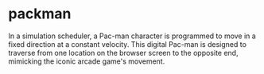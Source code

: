 # packman
In a simulation scheduler, a Pac-man character is programmed to move in a fixed direction at a constant velocity. This digital Pac-man is designed to traverse from one location on the browser screen to the opposite end, mimicking the iconic arcade game's movement.

